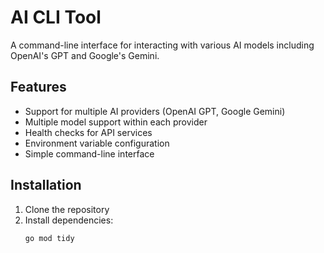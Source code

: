 # AI CLI Tool

A command-line interface for interacting with various AI models including OpenAI's GPT and Google's Gemini.

## Features

- Support for multiple AI providers (OpenAI GPT, Google Gemini)
- Multiple model support within each provider
- Health checks for API services
- Environment variable configuration
- Simple command-line interface

## Installation

1. Clone the repository
2. Install dependencies:
   ```bash
   go mod tidy
